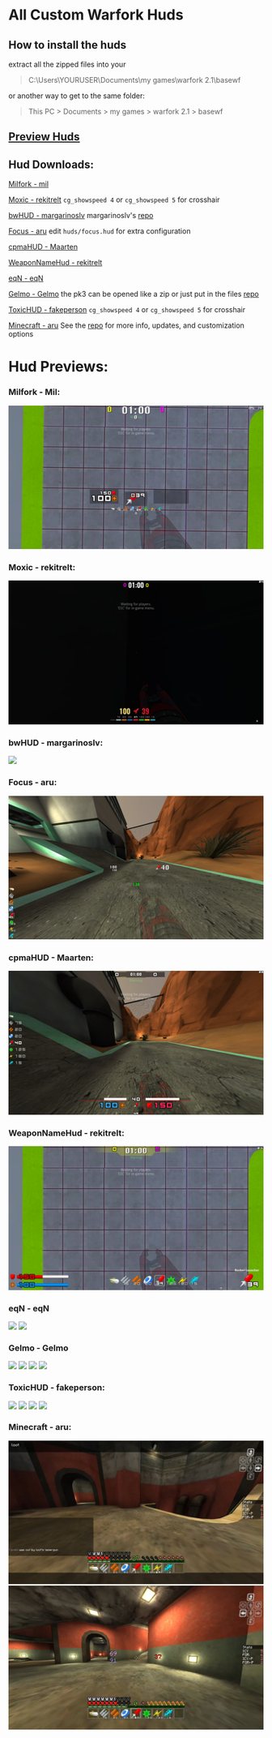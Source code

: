 # All Custom Warfork Huds
## How to install the huds
extract all the zipped files into your
> C:\Users\YOURUSER\Documents\my games\warfork 2.1\basewf

or another way to get to the same folder:

> This PC > Documents > my games > warfork 2.1 > basewf

## [Preview Huds](https://github.com/rekitrelt/WarforkHuds/blob/main/Hud%20previews/README.md)
## Hud Downloads:

[//]: # (Suggestion, alphabetize these?)

[Milfork - mil](https://github.com/rekitrelt/WarforkHuds/releases/download/Release/milfork-mil.zip)

[Moxic - rekitrelt](https://github.com/rekitrelt/WarforkHuds/releases/download/Release/moxic-rekitrelt.zip) `cg_showspeed 4` or `cg_showspeed 5` for crosshair

[bwHUD - margarinoslv](https://github.com/margarinoslv/bwHUD/raw/main/BWHUD.pk3) margarinoslv's [repo](https://github.com/margarinoslv/bwHUD)

[Focus - aru](https://github.com/rekitrelt/WarforkHuds/releases/download/Release/Focus-aru.zip) edit `huds/focus.hud` for extra configuration

[cpmaHUD - Maarten](https://github.com/rekitrelt/WarforkHuds/releases/download/Release/cpmaHUD-Maarten.rar)

[WeaponNameHud - rekitrelt](https://github.com/rekitrelt/WarforkHuds/releases/download/Release/WeaponNameHud-rekitrelt.zip)

[eqN - eqN](https://github.com/rekitrelt/WarforkHuds/releases/download/Release/eqN-eqN.zip)

[Gelmo - Gelmo](https://github.com/Gelmo/warfork-huds/blob/master/hud_gelmo_091.pk3) the pk3 can be opened like a zip or just put in the files [repo](https://github.com/Gelmo/warfork-huds/)

[ToxicHUD - fakeperson](https://github.com/rekitrelt/WarforkHuds/releases/download/Release/toxicHUD-fakeperson.zip) `cg_showspeed 4` or `cg_showspeed 5` for crosshair

[Minecraft - aru](https://gitlab.com/arutonee/warfork-minecraft-hud/-/raw/main/Minecraft.zip?ref_type=heads) See the [repo](https://gitlab.com/arutonee1/warfork-minecraft-hud) for more info, updates, and customization options


# Hud Previews:

### Milfork - Mil:
![](https://github.com/rekitrelt/WarforkHuds/blob/main/Hud%20previews/milfork.jpg?raw=true)
### Moxic - rekitrelt:
![](https://github.com/rekitrelt/WarforkHuds/blob/main/Hud%20previews/Moxic.png?raw=true)
### bwHUD - margarinoslv:
![](https://user-images.githubusercontent.com/79981890/263778903-dcd87d51-9aa5-41f8-af00-b251fdf4974a.jpg)
### Focus - aru:
![](https://github.com/rekitrelt/WarforkHuds/blob/main/Hud%20previews/Focus.jpg?raw=true)
### cpmaHUD - Maarten:
![](https://github.com/rekitrelt/WarforkHuds/blob/main/Hud%20previews/cpma.jpg?raw=true)
### WeaponNameHud - rekitrelt:
![](https://github.com/rekitrelt/WarforkHuds/blob/main/Hud%20previews/WeaponNameHud.jpg?raw=true)
### eqN - eqN
![](https://cdn.discordapp.com/attachments/1144432352446136382/1145898008970530926/20230828150007_2.jpg)
![](https://cdn.discordapp.com/attachments/1144432352446136382/1145898070450634752/20230828150404_1.jpg)
### Gelmo - Gelmo
![](https://cdn.discordapp.com/attachments/1145541732554002556/1145811681012887673/20230828140525_1.jpg)
![](https://cdn.discordapp.com/attachments/1145541732554002556/1145810873936519290/20230828134540_1.jpg)
![](https://cdn.discordapp.com/attachments/1145541732554002556/1145810874217550066/20230828134953_1.jpg)
![](https://cdn.discordapp.com/attachments/1145541732554002556/1145810874460799086/20230828135658_1.jpg)
### ToxicHUD - fakeperson:
![](https://cdn.discordapp.com/attachments/1143609877575520438/1144503615491424316/1.jpg)
![](https://cdn.discordapp.com/attachments/1143609877575520438/1144503615738892328/2.jpg)
![](https://cdn.discordapp.com/attachments/1143609877575520438/1144503615982149723/3.jpg)
![](https://cdn.discordapp.com/attachments/1143609877575520438/1144503616196067379/4.jpg)
### Minecraft - aru:
![](https://github.com/rekitrelt/WarforkHuds/blob/main/Hud%20previews/Minecraft/1.jpg?raw=true)
![](https://github.com/rekitrelt/WarforkHuds/blob/main/Hud%20previews/Minecraft/2.jpg?raw=true)
